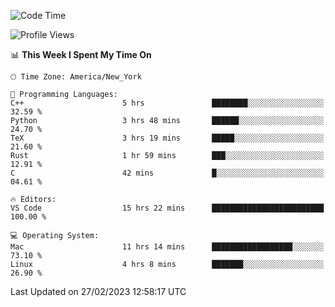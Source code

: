 <!--START_SECTION:waka-->
![Code Time](http://img.shields.io/badge/Code%20Time-180%20hrs%2029%20mins-blue)

![Profile Views](http://img.shields.io/badge/Profile%20Views-5-blue)

📊 **This Week I Spent My Time On** 

```text
🕑︎ Time Zone: America/New_York

💬 Programming Languages: 
C++                      5 hrs               ████████░░░░░░░░░░░░░░░░░   32.59 % 
Python                   3 hrs 48 mins       ██████░░░░░░░░░░░░░░░░░░░   24.70 % 
TeX                      3 hrs 19 mins       █████░░░░░░░░░░░░░░░░░░░░   21.60 % 
Rust                     1 hr 59 mins        ███░░░░░░░░░░░░░░░░░░░░░░   12.91 % 
C                        42 mins             █░░░░░░░░░░░░░░░░░░░░░░░░   04.61 % 

🔥 Editors: 
VS Code                  15 hrs 22 mins      █████████████████████████   100.00 % 

💻 Operating System: 
Mac                      11 hrs 14 mins      ██████████████████░░░░░░░   73.10 % 
Linux                    4 hrs 8 mins        ███████░░░░░░░░░░░░░░░░░░   26.90 % 
```


 Last Updated on 27/02/2023 12:58:17 UTC
<!--END_SECTION:waka-->
